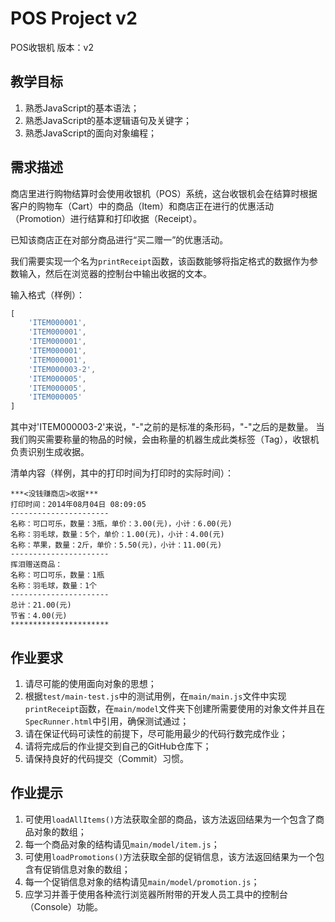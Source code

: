 # POS Project v2

POS收银机 版本：v2

## 教学目标

1. 熟悉JavaScript的基本语法；
2. 熟悉JavaScript的基本逻辑语句及关键字；
3. 熟悉JavaScript的面向对象编程；

## 需求描述

商店里进行购物结算时会使用收银机（POS）系统，这台收银机会在结算时根据客户的购物车（Cart）中的商品（Item）和商店正在进行的优惠活动（Promotion）进行结算和打印收据（Receipt）。

已知该商店正在对部分商品进行“买二赠一”的优惠活动。

我们需要实现一个名为```printReceipt```函数，该函数能够将指定格式的数据作为参数输入，然后在浏览器的控制台中输出收据的文本。

输入格式（样例）：

```javascript
[
    'ITEM000001',
    'ITEM000001',
    'ITEM000001',
    'ITEM000001',
    'ITEM000001',
    'ITEM000003-2',
    'ITEM000005',
    'ITEM000005',
    'ITEM000005'
]
```

其中对'ITEM000003-2'来说，"-"之前的是标准的条形码，"-"之后的是数量。
当我们购买需要称量的物品的时候，会由称量的机器生成此类标签（Tag），收银机负责识别生成收据。


清单内容（样例，其中的打印时间为打印时的实际时间）：

```
***<没钱赚商店>收据***
打印时间：2014年08月04日 08:09:05
----------------------
名称：可口可乐，数量：3瓶，单价：3.00(元)，小计：6.00(元)
名称：羽毛球，数量：5个，单价：1.00(元)，小计：4.00(元)
名称：苹果，数量：2斤，单价：5.50(元)，小计：11.00(元)
----------------------
挥泪赠送商品：
名称：可口可乐，数量：1瓶
名称：羽毛球，数量：1个
----------------------
总计：21.00(元)
节省：4.00(元)
**********************
```

## 作业要求

1. 请尽可能的使用面向对象的思想；
2. 根据```test/main-test.js```中的测试用例，在```main/main.js```文件中实现```printReceipt```函数，在```main/model```文件夹下创建所需要使用的对象文件并且在```SpecRunner.html```中引用，确保测试通过；
3. 请在保证代码可读性的前提下，尽可能用最少的代码行数完成作业；
4. 请将完成后的作业提交到自己的GitHub仓库下；
5. 请保持良好的代码提交（Commit）习惯。

## 作业提示

1. 可使用```loadAllItems()```方法获取全部的商品，该方法返回结果为一个包含了商品对象的数组；
2. 每一个商品对象的结构请见```main/model/item.js```；
3. 可使用```loadPromotions()```方法获取全部的促销信息，该方法返回结果为一个包含有促销信息对象的数组；
4. 每一个促销信息对象的结构请见```main/model/promotion.js```；
5. 应学习并善于使用各种流行浏览器所附带的开发人员工具中的控制台（Console）功能。

